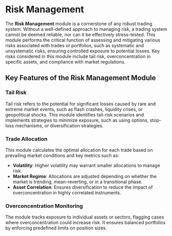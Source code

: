 # Risk Management

The **Risk Management** module is a cornerstone of any robust trading system. Without a well-defined approach to managing risk, a trading system cannot be deemed reliable, nor can it be effectively stress-tested. This module performs the critical function of assessing and mitigating various risks associated with trades or portfolios, such as systematic and unsystematic risks, ensuring controlled exposure to potential losses. Key risks considered in this module include tail risk, overconcentration in specific assets, and compliance with market regulations.

## Key Features of the Risk Management Module

### Tail Risk

Tail risk refers to the potential for significant losses caused by rare and extreme market events, such as flash crashes, liquidity crises, or geopolitical shocks. This module identifies tail-risk scenarios and implements strategies to minimize exposure, such as using options, stop-loss mechanisms, or diversification strategies.

### Trade Allocation

This module calculates the optimal allocation for each trade based on prevailing market conditions and key metrics such as:
- **Volatility**: Higher volatility may warrant smaller allocations to manage risk.
- **Market Regime**: Allocations are adjusted depending on whether the market is trending, mean-reverting, or in a transitional phase.
- **Asset Correlation**: Ensures diversification to reduce the impact of overconcentration in highly correlated instruments.

### Overconcentration Monitoring

The module tracks exposure to individual assets or sectors, flagging cases where overconcentration could increase risk. It ensures balanced portfolios by enforcing predefined limits on position sizes.